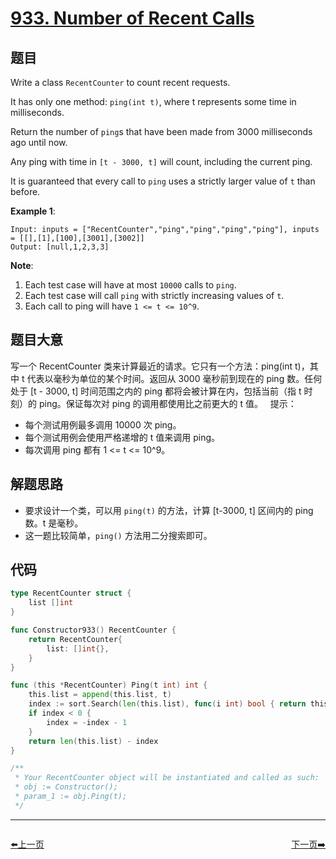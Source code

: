 # [933. Number of Recent Calls](https://leetcode.com/problems/number-of-recent-calls/)



## 题目

Write a class `RecentCounter` to count recent requests.

It has only one method: `ping(int t)`, where t represents some time in milliseconds.

Return the number of `ping`s that have been made from 3000 milliseconds ago until now.

Any ping with time in `[t - 3000, t]` will count, including the current ping.

It is guaranteed that every call to `ping` uses a strictly larger value of `t` than before.

**Example 1**:

```
Input: inputs = ["RecentCounter","ping","ping","ping","ping"], inputs = [[],[1],[100],[3001],[3002]]
Output: [null,1,2,3,3]
```

**Note**:

1. Each test case will have at most `10000` calls to `ping`.
2. Each test case will call `ping` with strictly increasing values of `t`.
3. Each call to ping will have `1 <= t <= 10^9`.


## 题目大意

写一个 RecentCounter 类来计算最近的请求。它只有一个方法：ping(int t)，其中 t 代表以毫秒为单位的某个时间。返回从 3000 毫秒前到现在的 ping 数。任何处于 [t - 3000, t] 时间范围之内的 ping 都将会被计算在内，包括当前（指 t 时刻）的 ping。保证每次对 ping 的调用都使用比之前更大的 t 值。
 
提示：

- 每个测试用例最多调用 10000 次 ping。
- 每个测试用例会使用严格递增的 t 值来调用 ping。
- 每次调用 ping 都有 1 <= t <= 10^9。


## 解题思路

- 要求设计一个类，可以用 `ping(t)` 的方法，计算 [t-3000, t] 区间内的 ping 数。t 是毫秒。
- 这一题比较简单，`ping()` 方法用二分搜索即可。

## 代码

```go
type RecentCounter struct {
	list []int
}

func Constructor933() RecentCounter {
	return RecentCounter{
		list: []int{},
	}
}

func (this *RecentCounter) Ping(t int) int {
	this.list = append(this.list, t)
	index := sort.Search(len(this.list), func(i int) bool { return this.list[i] >= t-3000 })
	if index < 0 {
		index = -index - 1
	}
	return len(this.list) - index
}

/**
 * Your RecentCounter object will be instantiated and called as such:
 * obj := Constructor();
 * param_1 := obj.Ping(t);
 */
```


----------------------------------------------
<div style="display: flex;justify-content: space-between;align-items: center;">
<p><a href="https://books.halfrost.com/leetcode/ChapterFour/0900~0999/0930.Binary-Subarrays-With-Sum/">⬅️上一页</a></p>
<p><a href="https://books.halfrost.com/leetcode/ChapterFour/0900~0999/0942.DI-String-Match/">下一页➡️</a></p>
</div>
